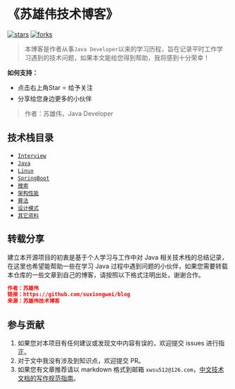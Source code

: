 # 《苏雄伟技术博客》

[![stars](https://badgen.net/badge/star/177/blue)]() [![forks](https://badgen.net/badge/fork/148/blue)]() 

> 本博客是作者从事```Java Developer```以来的学习历程，旨在记录平时工作学习遇到的技术问题，如果本文能给您得到帮助，我将感到十分荣幸！

**如何支持：**

- 点击右上角Star :star: 给予关注
- 分享给您身边更多的小伙伴

> 作者：苏雄伟，Java Developer

## 技术栈目录

* [`Interview`](/Interview/README.md)
* [`Java`](https://github.com/suxiongwei/blog/tree/master/docs/Java)
* [`Linux`](https://github.com/suxiongwei/blog/tree/master/docs/Linux)
* [`SpringBoot`](https://github.com/suxiongwei/blog/tree/master/docs/SpringBoot)
* [`搜索`](https://github.com/suxiongwei/blog/tree/master/docs/搜索)
* [`架构性能`](https://github.com/suxiongwei/blog/tree/master/docs/架构性能)
* [`算法`](https://github.com/suxiongwei/blog/tree/master/docs/算法)
* [`设计模式`](https://github.com/suxiongwei/blog/tree/master/docs/设计模式)
* [`其它资料`](https://github.com/suxiongwei/blog/tree/master/docs/其它资料)

## 转载分享

建立本开源项目的初衷是基于个人学习与工作中对 Java 相关技术栈的总结记录，在这里也希望能帮助一些在学习 Java 过程中遇到问题的小伙伴，如果您需要转载本仓库的一些文章到自己的博客，请按照以下格式注明出处，谢谢合作。

```json
作者：苏雄伟
链接：https://github.com/suxiongwei/blog
来源：苏雄伟技术博客
```

## 参与贡献

1. 如果您对本项目有任何建议或发现文中内容有误的，欢迎提交 issues 进行指正。
2. 对于文中我没有涉及到知识点，欢迎提交 PR。
3. 如果您有文章推荐请以 markdown 格式到邮箱 `xwsu512@126.com`，[中文技术文档的写作规范指南](https://github.com/ruanyf/document-style-guide)。
